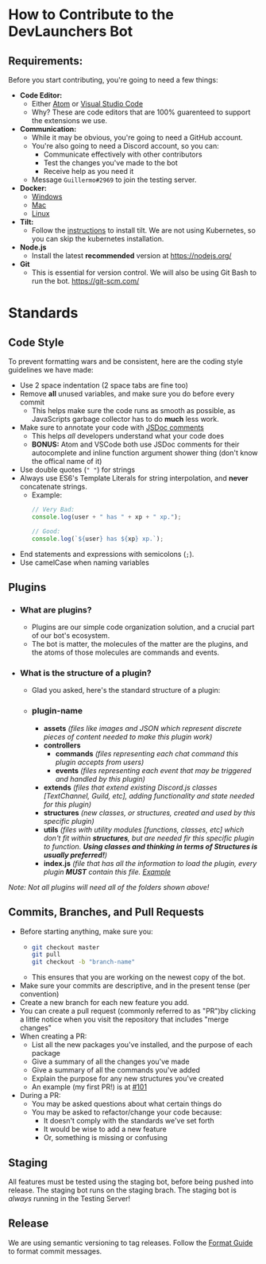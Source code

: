 # How to Contribute to the DevLaunchers Bot

## Requirements:
Before you start contributing, you're going to need a few things:
- **Code Editor:**
    - Either [Atom](https://atom.io/) or [Visual Studio Code](https://code.visualstudio.com/)
    - Why? These are code editors that are 100% guarenteed to support the extensions we use.
- **Communication:**
    - While it may be obvious, you're going to need a GitHub account.
    - You're also going to need a Discord account, so you can:
        - Communicate effectively with other contributors
        - Test the changes you've made to the bot
        - Receive help as you need it
    - Message `Guillermo#2969` to join the testing server.
- **Docker:**
    - [Windows](https://docs.docker.com/desktop/windows/install/) 
    - [Mac](https://docs.docker.com/desktop/mac/install/)
    - [Linux](https://docs.docker.com/engine/install/) 
- **Tilt:**
    - Follow the [instructions](https://docs.tilt.dev/install.html) to install tilt. We are not using Kubernetes, so you can skip the kubernetes installation.
- **Node.js**
    - Install the latest **recommended** version at https://nodejs.org/
- **Git**
    - This is essential for version control. We will also be using Git Bash to run the bot. https://git-scm.com/

# Standards

## Code Style
To prevent formatting wars and be consistent, here are the coding style guidelines we have made:
- Use 2 space indentation (2 space tabs are fine too)
- Remove **all** unused variables, and make sure you do before every commit
    - This helps make sure the code runs as smooth as possible, as JavaScripts garbage collector has to do **much** less work.
- Make sure to annotate your code with [JSDoc comments](https://jsdoc.app/about-getting-started.html#adding-documentation-comments-to-your-code)
    - This helps *all* developers understand what your code does
    - **BONUS:** Atom and VSCode both use JSDoc comments for their autocomplete and inline function argument shower thing (don't know the offical name of it)
- Use double quotes (`" "`) for strings
- Always use ES6's Template Literals for string interpolation, and **never** concatenate strings.
    - Example:
      ```js
      // Very Bad:
      console.log(user + " has " + xp + " xp.");

      // Good:
      console.log(`${user} has ${xp} xp.`);
      ```
- End statements and expressions with semicolons (`;`).
- Use camelCase when naming variables


## Plugins
- ### What are plugins?
    - Plugins are our simple code organization solution, and a crucial part of our bot's ecosystem.
    - The bot is matter, the molecules of the matter are the plugins, and the atoms of those molecules are commands and events.
- ### What is the structure of a plugin?
    - Glad you asked, here's the standard structure of a plugin:
    - ### plugin-name
        - **assets** _(files like images and JSON which represent discrete pieces of content needed to make this plugin work)_
        - **controllers**
           - **commands** _(files representing each chat command this plugin accepts from users)_
           - **events** _(files representing each event that may be triggered and handled by this plugin)_
        - **extends** _(files that extend existing Discord.js classes [TextChannel, Guild, etc], adding functionality and state needed for this plugin)_
        - **structures** _(new classes, or structures, created and used by this specific plugin)_
        - **utils** _(files with utility modules [functions, classes, etc] which don't fit within **structures**, but are needed fir this specific plugin to function. **Using classes and thinking in terms of Structures is usually preferred!**)_
        - **index.js** _(file that has all the information to load the plugin, every plugin **MUST** contain this file. [Example](https://github.com/dev-launchers-sandbox/project__discord-bot/blob/release/src/plugins/Thread/index.js)_
        

_Note: Not all plugins will need all of the folders shown above!_ 
## Commits, Branches, and Pull Requests
- Before starting anything, make sure you:
    - ```bash
      git checkout master
      git pull
      git checkout -b "branch-name"
      ```
    - This ensures that you are working on the newest copy of the bot.
- Make sure your commits are descriptive, and in the present tense (per convention)
- Create a new branch for each new feature you add.
- You can create a pull request (commonly referred to as "PR")by clicking a little notice when you visit the repository that includes "merge changes"
- When creating a PR:
    - List all the new packages you've installed, and the purpose of each package
    - Give a summary of all the changes you've made
    - Give a summary of all the commands you've added
    - Explain the purpose for any new structures you've created
    - An example (my first PR!) is at [#101](https://github.com/dev-launchers-sandbox/project__discord-bot/pull/101)
- During a PR:
    - You may be asked questions about what certain things do
    - You may be asked to refactor/change your code because:
        - It doesn't comply with the standards we've set forth
        - It would be wise to add a new feature
        - Or, something is missing or confusing
## Staging
All features must be tested using the staging bot, before being pushed into release. The staging bot runs on the staging brach. The staging bot is *always* running in the Testing Server!

## Release
We are using semantic versioning to tag releases. Follow the [Format Guide](https://github.com/semantic-release/semantic-release#commit-message-format) to format commit messages.
